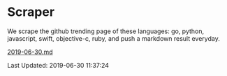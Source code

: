 # Scraper

We scrape the github trending page of these languages: go, python, javascript, swift, objective-c, ruby, and push a markdown result everyday.

[2019-06-30.md](https://github.com/henson/Scraper/blob/master/2019-06-30.md)

Last Updated: 2019-06-30 11:37:24